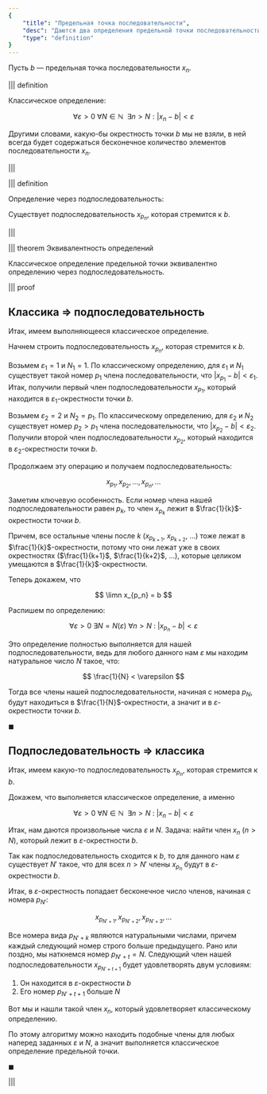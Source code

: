 ```yaml
---
{
    "title": "Предельная точка последовательности",
    "desc": "Даются два определения предельной точки последовательности. Доказывается эквивалентность этих определений.",
    "type": "definition"
}
---
```


Пусть $b$ — предельная точка последовательности $x_n$.

||| definition

<def>Классическое определение</def>:

$$ \forall \varepsilon > 0 \ \forall N \in \mathbb{N} \ \ \exists n > N : |x_n - b| < \varepsilon $$

Другими словами, какую-бы окрестность точки $b$ мы не взяли, в ней всегда будет содержаться бесконечное количество элементов последовательности $x_n$.

|||

||| definition

Определение <def>через подпоследовательность</def>:

Существует подпоследовательность $x_{p_n}$, которая стремится к $b$.

|||

||| theorem Эквивалентность определений

Классическое определение предельной точки эквивалентно определению через подпоследовательность.

||| proof

## Классика $\Rightarrow$ подпоследовательность

Итак, имеем выполняющееся классическое определение.

Начнем строить подпоследовательность $x_{p_n}$, которая стремится к $b$.

Возьмем $\varepsilon_1 = 1$ и $N_1 = 1$. По классическому определению, для $\varepsilon_1$ и $N_1$ существует такой номер $p_1$ члена последовательности, что $|x_{p_1} - b| < \varepsilon_1$. Итак, получили первый член подпоследовательности $x_{p_1}$, который находится в $\varepsilon_1$-окрестности точки $b$.

Возьмем $\varepsilon_2 = 2$ и $N_2 = p_1$. По классическому определению, для $\varepsilon_2$ и $N_2$ существует номер $p_2 > p_1$ члена последовательности, что $|x_{p_2} - b| < \varepsilon_2$. Получили второй член подпоследовательности $x_{p_2}$, который находится в $\varepsilon_2$-окрестности точки $b$.

Продолжаем эту операцию и получаем подпоследовательность:

$$ x_{p_1}, x_{p_2}, \ldots, x_{p_n}, \ldots $$

Заметим ключевую особенность. Если номер члена нашей подпоследовательности равен $p_k$, то член $x_{p_k}$ лежит в $\frac{1}{k}$-окрестности точки $b$.

Причем, все остальные члены после $k$ ($x_{p_{k+1}}$, $x_{p_{k+2}}$, $\ldots$) тоже лежат в $\frac{1}{k}$-окрестности, потому что они лежат уже в своих окрестностях ($\frac{1}{k+1}$, $\frac{1}{k+2}$, $\ldots$), которые целиком умещаются в $\frac{1}{k}$-окрестности.

Теперь докажем, что

$$ \limn x_{p_n} = b $$

Распишем по определению:

$$ \forall \varepsilon > 0 \ \exists N = N(\varepsilon) \ \forall n > N \ : \ |x_{p_n} - b| < \varepsilon $$

Это определение полностью выполняется для нашей подпоследовательности, ведь для любого данного нам $\varepsilon$ мы находим натуральное число $N$ такое, что:

$$ \frac{1}{N} < \varepsilon $$

Тогда все члены нашей подпоследовательности, начиная с номера $p_N$, будут находиться в $\frac{1}{N}$-окрестности, а значит и в $\varepsilon$-окрестности точки $b$.

$\blacksquare$

## Подпоследовательность $\Rightarrow$ классика

Итак, имеем какую-то подпоследовательность $x_{p_n}$, которая стремится к $b$.

Докажем, что выполняется классическое определение, а именно

$$ \forall \varepsilon > 0 \ \forall N \in\mathbb{N} \ \ \exists n > N \ : \ |x_n - b| < \varepsilon $$

Итак, нам даются произвольные числа $\varepsilon$ и $N$. Задача: найти член $x_n$ ($n > N$), который лежит в $\varepsilon$-окрестности $b$.

Так как подпоследовательность сходится к $b$, то для данного нам $\varepsilon$ существует $N'$ такое, что для всех $n > N'$ члены $x_{p_n}$ будут в $\varepsilon$-окрестности $b$.

Итак, в $\varepsilon$-окрестность попадает бесконечное число членов, начиная с номера $p_{N'}$:

$$ x_{p_{N'+1}}, x_{p_{N'+2}}, x_{p_{N'+3}}, \ldots $$

Все номера вида $p_{N'+k}$ являются натуральными числами, причем каждый следующий номер строго больше предыдущего. Рано или поздно, мы наткнемся номер $p_{N'+t} = N$. Следующий член нашей подпоследовательности $x_{p_{N' + t + 1}}$ будет удовлетворять двум условиям:

1. Он находится в $\varepsilon$-окрестности $b$
2. Его номер $p_{N'+t+1}$ больше $N$

Вот мы и нашли такой член $x_n$, который удовлетворяет классическому определению.

По этому алгоритму можно находить подобные члены для любых наперед заданных $\varepsilon$ и $N$, а значит выполняется классическое определение предельной точки.

$\blacksquare$

|||